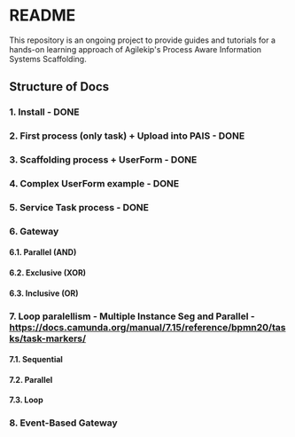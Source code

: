# README

This repository is an ongoing project to provide guides and tutorials for a hands-on learning approach of Agilekip's Process Aware Information Systems Scaffolding.

## Structure of Docs

### 1. Install - DONE

### 2. First process (only task) + Upload into PAIS - DONE

### 3. Scaffolding process + UserForm - DONE

### 4. Complex UserForm example - DONE

### 5. Service Task process - DONE

### 6. Gateway 
#### 6.1. Parallel (AND)
#### 6.2. Exclusive (XOR)
#### 6.3. Inclusive (OR)
 
### 7. Loop paralellism - Multiple Instance Seg and Parallel - https://docs.camunda.org/manual/7.15/reference/bpmn20/tasks/task-markers/
#### 7.1. Sequential
#### 7.2. Parallel
#### 7.3. Loop

### 8. Event-Based Gateway